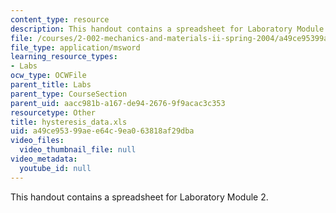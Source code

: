 ```yaml
---
content_type: resource
description: This handout contains a spreadsheet for Laboratory Module 2.
file: /courses/2-002-mechanics-and-materials-ii-spring-2004/a49ce95399aee64c9ea063818af29dba_hysteresis_data.xls
file_type: application/msword
learning_resource_types:
- Labs
ocw_type: OCWFile
parent_title: Labs
parent_type: CourseSection
parent_uid: aacc981b-a167-de94-2676-9f9acac3c353
resourcetype: Other
title: hysteresis_data.xls
uid: a49ce953-99ae-e64c-9ea0-63818af29dba
video_files:
  video_thumbnail_file: null
video_metadata:
  youtube_id: null
---
```

This handout contains a spreadsheet for Laboratory Module 2.

